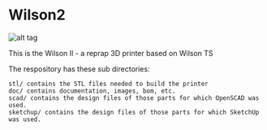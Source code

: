 # Wilson2

![alt tag](https://github.com/mjrice/Wilson2/blob/master/doc/wilson-source-weblogo.png)

This is the Wilson II - a reprap 3D printer based on Wilson TS

The respository has these sub directories:

    stl/ contains the STL files needed to build the printer
    doc/ contains documentation, images, bom, etc.
    scad/ contains the design files of those parts for which OpenSCAD was used.
    sketchup/ contains the design files of those parts for which SketchUp was used.

